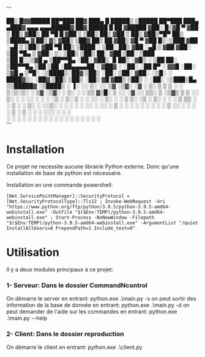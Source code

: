'''


 ██▒   █▓▓█████  ██▀███            ██▓    ███▄    █      █████▒    ▒█████      ██▀███      ███▄ ▄███▓    ▄▄▄         ▄▄▄█████▓    ██▓     █████      █    ██    ▓█████ 
▓██░   █▒▓█   ▀ ▓██ ▒ ██▒         ▓██▒    ██ ▀█   █    ▓██   ▒    ▒██▒  ██▒   ▓██ ▒ ██▒   ▓██▒▀█▀ ██▒   ▒████▄       ▓  ██▒ ▓▒   ▓██▒   ▒██▓  ██▒    ██  ▓██▒   ▓█   ▀ 
 ▓██  █▒░▒███   ▓██ ░▄█ ▒         ▒██▒   ▓██  ▀█ ██▒   ▒████ ░    ▒██░  ██▒   ▓██ ░▄█ ▒   ▓██    ▓██░   ▒██  ▀█▄     ▒ ▓██░ ▒░   ▒██▒   ▒██▒  ██░   ▓██  ▒██░   ▒███   
  ▒██ █░░▒▓█  ▄ ▒██▀▀█▄           ░██░   ▓██▒  ▐▌██▒   ░▓█▒  ░    ▒██   ██░   ▒██▀▀█▄     ▒██    ▒██    ░██▄▄▄▄██    ░ ▓██▓ ░    ░██░   ░██  █▀ ░   ▓▓█  ░██░   ▒▓█  ▄ 
   ▒▀█░  ░▒████▒░██▓ ▒██▒         ░██░   ▒██░   ▓██░   ░▒█░       ░ ████▓▒░   ░██▓ ▒██▒   ▒██▒   ░██▒    ▓█   ▓██▒     ▒██▒ ░    ░██░   ░▒███▒█▄    ▒▒█████▓    ░▒████▒
   ░ ▐░  ░░ ▒░ ░░ ▒▓ ░▒▓░         ░▓     ░ ▒░   ▒ ▒     ▒ ░       ░ ▒░▒░▒░    ░ ▒▓ ░▒▓░   ░ ▒░   ░  ░    ▒▒   ▓▒█░     ▒ ░░      ░▓     ░░ ▒▒░ ▒    ░▒▓▒ ▒ ▒    ░░ ▒░ ░
   ░ ░░   ░ ░  ░  ░▒ ░ ▒░          ▒ ░   ░ ░░   ░ ▒░    ░           ░ ▒ ▒░      ░▒ ░ ▒░   ░  ░      ░     ▒   ▒▒ ░       ░        ▒ ░    ░ ▒░  ░    ░░▒░ ░ ░     ░ ░  ░
     ░░     ░     ░░   ░           ▒ ░      ░   ░ ░     ░ ░       ░ ░ ░ ▒       ░░   ░    ░      ░        ░   ▒        ░          ▒ ░      ░   ░     ░░░ ░ ░       ░   
      ░     ░  ░   ░               ░              ░                   ░ ░        ░               ░            ░  ░                ░         ░          ░           ░  ░
     ░                                                                                                                                                                 
'''



# Installation
Ce projet ne necessite aucune librairie Python externe.
Donc qu'une installation de base de python est nécessaire.

Installation en une commande powershell:

    [Net.ServicePointManager]::SecurityProtocol = [Net.SecurityProtocolType]::Tls12 ; Invoke-WebRequest -Uri "https://www.python.org/ftp/python/3.9.5/python-3.9.5-amd64-webinstall.exe" -OutFile "$($Env:TEMP)/python-3.9.5-amd64-webinstall.exe" ; Start-Process -NoNewWindow -Filepath "$($Env:TEMP)/python-3.9.5-amd64-webinstall.exe" -ArgumentList "/quiet InstallAllUsers=0 PrependPath=1 Include_test=0"


# Utilisation
Il y a deux modules principaux à ce projet:

### 1- Serveur: Dans le dossier CommandNcontrol
On démarre le server en entrant:
    python.exe .\main.py -s
on peut sortir des information de la base de donnée en entrant:
    python.exe .\main.py -d
on peut demander de l'aide sur les commandes en entrant:
    python.exe .\main.py --help

### 2- Client: Dans le dossier reproduction
On démarre le client en entrant:
    python.exe .\client.py
